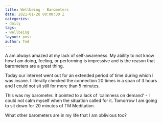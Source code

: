 ```yaml
---
title: Wellbeing - Barometers
date: 2021-01-28 00:00:00 Z
categories:
- daily
tags:
- wellbeing
layout: post
author: Ted
--- 
```


A am always amazed at my lack of self-awareness. My ability to not know how I am doing, feeling, or performing is impressive and is the reason that barometers are a great thing.

Today our internet went out for an extended period of time during which I was insane. I literally checked the connection 20 times in a span of 3 hours and I could not sit still for more than 5 minutes.

This was my barometer. It pointed to a lack of 'calmness on demand' - I could not calm myself when the situation called for it. Tomorrow I am going to sit down for 20 minutes of TM Meditation.

What other barometers are in my life that I am oblivious too?
